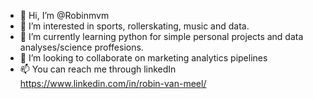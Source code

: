 - 👋 Hi, I’m @Robinmvm
- 👀 I’m interested in sports, rollerskating, music and data.
- 🌱 I’m currently learning python for simple personal projects and data analyses/science proffesions.
- 💞️ I’m looking to collaborate on marketing analytics pipelines
- 📫 You can reach me through linkedIn https://www.linkedin.com/in/robin-van-meel/

<!---
Robinmvm/Robinmvm is a ✨ special ✨ repository because its `README.md` (this file) appears on your GitHub profile.
You can click the Preview link to take a look at your changes.
--->
